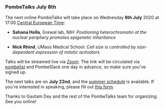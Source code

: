 ### PombeTalks July 8th
<!-- pombase_flags: frontpage -->
<!-- newsfeed_thumbnail: PombeTalks32px.png -->

The next online PombeTalks will take place on Wednesday **8th July**
2020 at 17:00 [Central European
Time](https://greenwichmeantime.com/time-zone/europe/european-union/central-european-time/):

- **Sahana Holla**, Grewal lab, NIH: *Positioning heterochromatin at the nuclear periphery promotes epigenetic inheritance*

- **Nick Rhind**, UMass Medical School: *Cell size is controlled by size-dependent expression of mitotic activators*

Talks will be streamed live via [Zoom](https://zoom.us/). The link
will be circulated via
[pombelist](https://lists.cam.ac.uk/mailman/listinfo/ucam-pombelist)
and PombeSlack one day in advance, so make sure you've signed up.

The next talks are on **July 22nd**, and the [summer
schedule](https://researchseminars.org/seminar/pombeTalks) is
available. If you're interested in speaking, please fill out [this
form](https://docs.google.com/forms/d/e/1FAIpQLSdjnkJfadUwM2eKIBJBQXeLt3aOfzrQEb3D8lvNym1g93DIRQ/viewform).

Thanks to Gautam Dey and the rest of the PombeTalks team for organizing. See you online!
